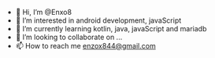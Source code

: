 - 👋 Hi, I’m @Enxo8
- 👀 I’m interested in android development, javaScript
- 🌱 I’m currently learning kotlin, java, javaScript and mariadb
- 💞️ I’m looking to collaborate on ...
- 📫 How to reach me enzox844@gmail.com

<!---
Enxo8/Enxo8 is a ✨ special ✨ repository because its `README.md` (this file) appears on your GitHub profile.
You can click the Preview link to take a look at your changes.
--->
